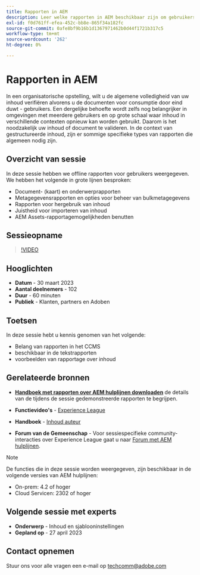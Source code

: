```yaml
---
title: Rapporten in AEM
description: Leer welke rapporten in AEM beschikbaar zijn om gebruikers te helpen de kwaliteit van de inhoud te verbeteren.
exl-id: f0d761ff-efea-452c-bb8e-865f34a182fc
source-git-commit: 0afe8bf9b16b1d1367971462b0d44f1721b317c5
workflow-type: tm+mt
source-wordcount: '262'
ht-degree: 0%

---
```


# Rapporten in AEM

In een organisatorische opstelling, wilt u de algemene volledigheid van uw inhoud verifiëren alvorens u de documenten voor consumptie door eind duwt - gebruikers. Een dergelijke behoefte wordt zelfs nog belangrijker in omgevingen met meerdere gebruikers en op grote schaal waar inhoud in verschillende contexten opnieuw kan worden gebruikt. Daarom is het noodzakelijk uw inhoud of document te valideren. In de context van gestructureerde inhoud, zijn er sommige specifieke types van rapporten die algemeen nodig zijn.


## Overzicht van sessie

In deze sessie hebben we offline rapporten voor gebruikers weergegeven. We hebben het volgende in grote lijnen besproken:

- Document- (kaart) en onderwerprapporten
- Metagegevensrapporten en opties voor beheer van bulkmetagegevens
- Rapporten voor hergebruik van inhoud
- Juistheid voor importeren van inhoud
- AEM Assets-rapportagemogelijkheden benutten


## Sessieopname

>[!VIDEO](https://video.tv.adobe.com/v/3417529/guides--reporting-reporting?quality=12&learn=on)


## Hooglichten

- **Datum** - 30 maart 2023
- **Aantal deelnemers** - 102
- **Duur** - 60 minuten
- **Publiek** - Klanten, partners en Adoben


## Toetsen

In deze sessie hebt u kennis genomen van het volgende:

- Belang van rapporten in het CCMS
- beschikbaar in de tekstrapporten
- voorbeelden van rapportage over inhoud


## Gerelateerde bronnen

- **[Handboek met rapporten over AEM hulplijnen downloaden](./assets/aem-guides-expert-session-reports-documentation.pdf)** de details van de tijdens de sessie gedemonstreerde rapporten te begrijpen.

- **Functievideo&#39;s** -  [Experience League](https://experienceleague.adobe.com/docs/experience-manager-guides-learn/videos/output-generation/working-with-reports.html?lang=en)

- **Handboek** - [Inhoud auteur](/help/product-guide/user-guide/reports-intro.md)

- **Forum van de Gemeenschap** - Voor sessiespecifieke community-interacties over Experience League gaat u naar  [Forum met AEM hulplijnen](https://experienceleaguecommunities.adobe.com/t5/experience-manager-guides/bd-p/xml-documentation-discussions).

>[!NOTE]
>
> De functies die in deze sessie worden weergegeven, zijn beschikbaar in de volgende versies van AEM hulplijnen:
>
> - On-prem: 4.2 of hoger
> - Cloud Servicen: 2302 of hoger


## Volgende sessie met experts

- **Onderwerp** - Inhoud en sjablooninstellingen
- **Gepland op** - 27 april 2023


## Contact opnemen

Stuur ons voor alle vragen een e-mail op <techcomm@adobe.com>
